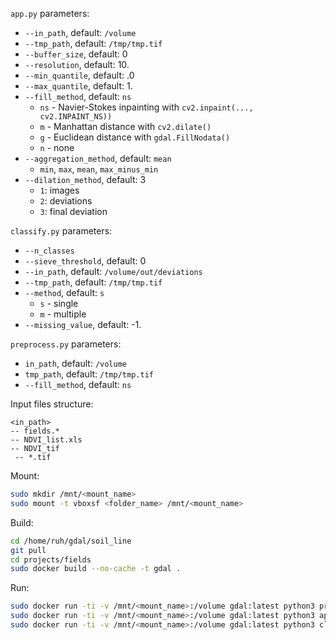 `app.py` parameters:
* `--in_path`, default: `/volume`
* `--tmp_path`, default: `/tmp/tmp.tif`
* `--buffer_size`, default: 0
* `--resolution`, default: 10.
* `--min_quantile`, default: .0
* `--max_quantile`, default: 1.
* `--fill_method`, default: `ns`
  * `ns` - Navier-Stokes inpainting with `cv2.inpaint(..., cv2.INPAINT_NS))`
  * `m` - Manhattan distance with `cv2.dilate()`
  * `g` - Euclidean distance with `gdal.FillNodata()`
  * `n` - none
* `--aggregation_method`, default: `mean`
  * `min`, `max`, `mean`, `max_minus_min`
* `--dilation_method`, default: 3
  * `1`: images
  * `2`: deviations
  * `3`: final deviation

`classify.py` parameters:
* `--n_classes`
* `--sieve_threshold`, default: 0
* `--in_path`, default: `/volume/out/deviations`
* `--tmp_path`, default: `/tmp/tmp.tif`
* `--method`, default: `s`
  * `s` - single
  * `m` - multiple
* `--missing_value`, default: -1.

`preprocess.py` parameters:
* `in_path`, default: `/volume`
* `tmp_path`, default: `/tmp/tmp.tif`
* `--fill_method`, default: `ns`

Input files structure:
```
<in_path>
-- fields.*
-- NDVI_list.xls
-- NDVI_tif
 -- *.tif
```

Mount:
```bash
sudo mkdir /mnt/<mount_name>
sudo mount -t vboxsf <folder_name> /mnt/<mount_name>
```

Build:
```bash
cd /home/ruh/gdal/soil_line
git pull
cd projects/fields
sudo docker build --no-cache -t gdal .
```

Run:
```bash
sudo docker run -ti -v /mnt/<mount_name>:/volume gdal:latest python3 preprocess.py --fill_method g
sudo docker run -ti -v /mnt/<mount_name>:/volume gdal:latest python3 app.py --buffer_size 3
sudo docker run -ti -v /mnt/<mount_name>:/volume gdal:latest python3 classify.py --n_classes 3
```
